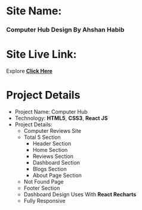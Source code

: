 # Site Name: 
### Computer Hub Design By Ahshan Habib

# Site Live Link: 
Explore **[Click Here]()**

# Project Details
 * Project Name: Computer Hub
 * Technology: **HTML5**, **CSS3**, **React JS**
 * Project Details:
    * Computer Reviews Site
    * Total 5 Section
      * Header Section
      * Home Section
      * Reviews Section
      * Dashboard Section
      * Blogs Section
      * About Page Section
    * Not Found Page 
    * Footer Section
    * Dashboard Design Uses With **React Recharts**
    * Fully Responsive

